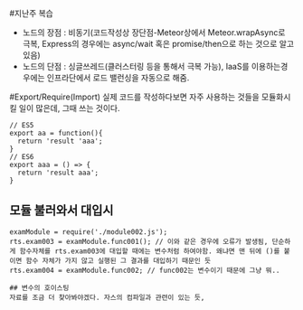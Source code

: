 #지난주 복습
- 노드의 장점 : 비동기(코드작성상 장단점-Meteor상에서 Meteor.wrapAsync로 극복, Express의 경우에는 async/wait 혹은 promise/then으로 하는 것으로 알고 있음)
- 노드의 단점 : 싱글쓰레드(클러스터링 등을 통해서 극복 가능), IaaS를 이용하는경우에는 인프라단에서 로드 밸런싱을 자동으로 해줌.

#Export/Require(Import)
실제 코드를 작성하다보면 자주 사용하는 것들을 모듈화시킬 일이 많은데, 그때 쓰는 것이다.
```
// ES5
export aa = function(){
  return 'result 'aaa';
}
// ES6
export aaa = () => {
  return 'result aaa';
}
```

## 모듈 불러와서 대입시
```
examModule = require('./module002.js');
rts.exam003 = examModule.func001(); // 이와 같은 경우에 오류가 발생됨, 단순하게 함수자체를 rts.exam003에 대입할 때에는 변수처럼 하여야함. 왜냐면 맨 뒤에 ()를 붙이면 함수 자체가 가지 않고 실행된 그 결과를 대입하기 때문인 듯
rts.exam004 = examModule.func002; // func002는 변수이기 때문에 그냥 뭐..

## 변수의 호이스팅
자료를 조금 더 찾아봐야겠다. 자스의 컴파일과 관련이 있는 듯, 
